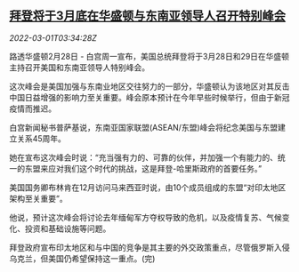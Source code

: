 <!--1646107263000-->
[拜登将于3月底在华盛顿与东南亚领导人召开特别峰会](https://cn.reuters.com/article/us-biden-seasiasummit-0301-idCNKBS2KY3AJ)
------

<div><i>2022-03-01T03:34:28Z</i></div><p>路透华盛顿2月28日 - 白宫周一宣布，美国总统拜登将于3月28日和29日在华盛顿主持召开美国和东南亚领导人特别峰会。</p><p>这次峰会是美国加强与东南业地区交往努力的一部分，华盛顿认为该地区对其反击中国日益增强的影响力至关重要。峰会原本预计在今年早些时候举行，但由于新冠疫情而推迟。</p><p>白宫新闻秘书普萨基说，东南亚国家联盟(ASEAN/东盟)峰会将纪念美国与东盟建立关系45周年。</p><p>她在宣布这次峰会时说：“充当强有力的、可靠的伙伴，并加强一个有能力的、统一的东盟来应对我们这个时代的挑战，这是拜登-哈里斯政府的首要任务。”</p><p>美国国务卿布林肯在12月访问马来西亚时说，由10个成员组成的东盟“对印太地区架构至关重要”。</p><p>他说，预计这次峰会将讨论去年缅甸军方夺权导致的危机，以及疫情复苏、气候变化、投资和基础设施等问题。</p><p>拜登政府宣布印太地区和与中国的竞争是其主要的外交政策重点，尽管俄罗斯入侵乌克兰，但美国仍希望保持这一重点。(完)</p>
